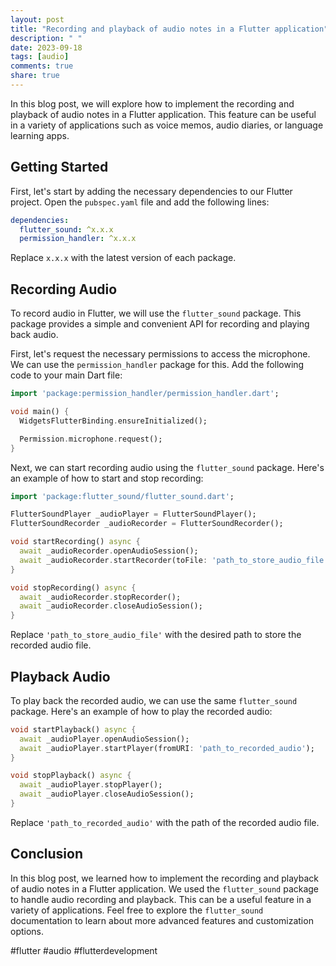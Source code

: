 ```yaml
---
layout: post
title: "Recording and playback of audio notes in a Flutter application"
description: " "
date: 2023-09-18
tags: [audio]
comments: true
share: true
---
```


In this blog post, we will explore how to implement the recording and playback of audio notes in a Flutter application. This feature can be useful in a variety of applications such as voice memos, audio diaries, or language learning apps.

## Getting Started

First, let's start by adding the necessary dependencies to our Flutter project. Open the `pubspec.yaml` file and add the following lines:

```yaml
dependencies:
  flutter_sound: ^x.x.x
  permission_handler: ^x.x.x
```

Replace `x.x.x` with the latest version of each package.

## Recording Audio

To record audio in Flutter, we will use the `flutter_sound` package. This package provides a simple and convenient API for recording and playing back audio.

First, let's request the necessary permissions to access the microphone. We can use the `permission_handler` package for this. Add the following code to your main Dart file:

```dart
import 'package:permission_handler/permission_handler.dart';

void main() {
  WidgetsFlutterBinding.ensureInitialized();

  Permission.microphone.request();
}
```

Next, we can start recording audio using the `flutter_sound` package. Here's an example of how to start and stop recording:

```dart
import 'package:flutter_sound/flutter_sound.dart';

FlutterSoundPlayer _audioPlayer = FlutterSoundPlayer();
FlutterSoundRecorder _audioRecorder = FlutterSoundRecorder();

void startRecording() async {
  await _audioRecorder.openAudioSession();
  await _audioRecorder.startRecorder(toFile: 'path_to_store_audio_file');
}

void stopRecording() async {
  await _audioRecorder.stopRecorder();
  await _audioRecorder.closeAudioSession();
}
```

Replace `'path_to_store_audio_file'` with the desired path to store the recorded audio file.

## Playback Audio

To play back the recorded audio, we can use the same `flutter_sound` package. Here's an example of how to play the recorded audio:

```dart
void startPlayback() async {
  await _audioPlayer.openAudioSession();
  await _audioPlayer.startPlayer(fromURI: 'path_to_recorded_audio');
}

void stopPlayback() async {
  await _audioPlayer.stopPlayer();
  await _audioPlayer.closeAudioSession();
}
```

Replace `'path_to_recorded_audio'` with the path of the recorded audio file.

## Conclusion

In this blog post, we learned how to implement the recording and playback of audio notes in a Flutter application. We used the `flutter_sound` package to handle audio recording and playback. This can be a useful feature in a variety of applications. Feel free to explore the `flutter_sound` documentation to learn about more advanced features and customization options.

#flutter #audio #flutterdevelopment